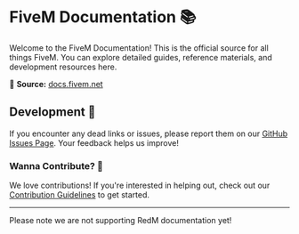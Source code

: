 # FiveM Documentation 📚

Welcome to the FiveM Documentation! This is the official source for all things FiveM. You can explore detailed guides, reference materials, and development resources here.

🔗 **Source:** [docs.fivem.net][docs]

## Development 🚀

If you encounter any dead links or issues, please report them on our [GitHub Issues Page](https://github.com/citizenfx/fivem-docs/issues). Your feedback helps us improve!

### Wanna Contribute? 🤝

We love contributions! If you're interested in helping out, check out our [Contribution Guidelines](content/docs/contributing/how-you-can-help.md) to get started.

---
Please note we are not supporting RedM documentation yet!

[docs]: https://docs.fivem.net
